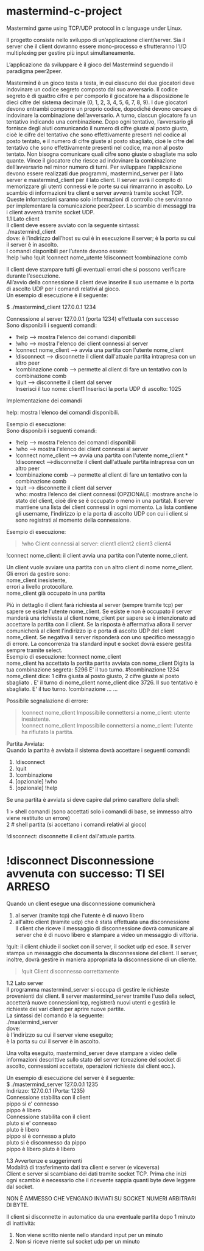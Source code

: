 mastermind-c-project
====================

Mastermind game using TCP/UDP protocol in c language under Linux.

   Il progetto consiste nello sviluppo di un’applicazione client/server. Sia il server che il client dovranno essere mono-processo e sfrutteranno l'I/O multiplexing per gestire più input simultaneamente. 

   L’applicazione da sviluppare è il gioco del Mastermind seguendo il paradigma peer2peer. 

   Mastermind è un gioco testa a testa, in cui ciascuno dei due giocatori deve indovinare un codice segreto composto dal suo avversario. Il codice segreto è di quattro cifre e per comporlo il giocatore ha a disposizione le dieci cifre del sistema decimale (0, 1, 2, 3, 4, 5, 6, 7, 8, 9).  I due giocatori devono entrambi comporre un proprio codice, dopodiché devono cercare di indovinare la combinazione dell’avversario. A turno, ciascun giocatore fa un tentativo indicando una combinazione. Dopo ogni tentativo, l’avversario gli fornisce degli aiuti comunicando il numero di cifre giuste al posto giusto, cioè le cifre del tentativo che sono effettivamente presenti nel codice al posto tentato, e il numero di cifre giuste al posto sbagliato, cioè le cifre del tentativo che sono effettivamente presenti nel codice, ma non al posto tentato. Non bisogna comunicare quali cifre sono giuste o sbagliate ma solo quante. 
   Vince il giocatore che riesce ad indovinare la combinazione dell’avversario nel minor numero di turni.
   Per sviluppare l’applicazione devono essere realizzati due programmi, mastermind_server per il lato server e mastermind_client per il lato client. 
   Il server avrà il compito di memorizzare gli utenti connessi e le porte su cui rimarranno in ascolto. Lo scambio di informazioni tra client e server avverrà tramite socket TCP. Queste informazioni saranno solo informazioni di controllo che serviranno per implementare la comunicazione peer2peer. Lo scambio di messaggi tra i client avverrà tramite socket UDP.  
1.1 Lato client  
Il client deve essere avviato con la seguente sintassi:  
           ./mastermind_client  <host  remoto>  <porta>  
dove:
   <host  remoto> è l’indirizzo dell’host su cui è in esecuzione il server; 
   <porta> è la porta su cui il server è in ascolto.  
I comandi disponibili per l’utente devono essere:  
 !help 
 !who 
 !quit 
 !connect  nome_utente 
 !disconnect 
 !combinazione comb  
 
Il client deve stampare tutti gli eventuali errori che si possono verificare durante l’esecuzione.  
All’avvio della connessione il client deve inserire il suo username e la porta di ascolto UDP per i comandi relativi al gioco.   
Un esempio di esecuzione è il seguente:  

$  ./mastermind_client  127.0.0.1  1234  

Connessione  al  server  127.0.0.1  (porta  1234)  effettuata  con  successo  
Sono  disponibili  i  seguenti  comandi: 
* !help  -->  mostra  l'elenco  dei  comandi  disponibili   
* !who  -->  mostra  l'elenco  dei  client  connessi  al  server   
* !connect  nome_client  -->  avvia  una  partita  con  l'utente  nome_client   
* !disconnect --> disconnette il client dall'attuale partita intrapresa con un altro peer  
* !combinazione comb --> permette al client di fare un tentativo con la combinazione comb 
* !quit  -->  disconnette  il  client  dal  server    
Inserisci il tuo nome: client1  Inserisci la porta UDP di ascolto: 1025  
   
Implementazione dei comandi  

help: mostra l’elenco dei comandi disponibili.  

Esempio di esecuzione:  
Sono  disponibili  i  seguenti  comandi:  
* !help  -->  mostra  l'elenco  dei  comandi  disponibili   
* !who  -->  mostra  l'elenco  dei  client  connessi  al  server   
* !connect  nome_client  -->  avvia  una  partita  con  l'utente  nome_client   * !disconnect -->disconnette il client dall'attuale partita intrapresa con un altro peer  
* !combinazione comb --> permette al client di fare un tentativo con la combinazione comb 
* !quit  -->  disconnette  il  client  dal  server   
who: mostra l’elenco dei client connessi (OPZIONALE: mostrare anche lo stato del client, cioè dire se è occupato o meno in una partita).  Il server mantiene una lista dei client connessi in ogni momento. La lista contiene gli username, l'indirizzo ip e la porta di ascolto UDP con cui i client si sono registrati al momento della connessione.  
 
Esempio di esecuzione: 
 > !who  Client  connessi  al  server:  client1  client2  client3  client4  
>  
!connect  nome_client: il client avvia una partita con l'utente nome_client.  

Un client vuole avviare una partita con un altro client di nome nome_client.  
Gli errori da gestire sono:  
 nome_client inesistente,  
 errori a livello protocollare.  
 nome_client già occupato in una partita  

Più in dettaglio il client farà richiesta al server (sempre tramite tcp) per sapere se esiste l'utente nome_client. Se esiste e non è occupato il server manderà una richiesta al client nome_client per sapere se è intenzionato ad accettare la partita con il client. Se la risposta è affermativa allora il server comunicherà al client l'indirizzo ip e porta di ascolto UDP del client nome_client. Se negativa il server risponderà con uno specifico messaggio di errore. La concorrenza tra standard input e socket dovrà essere gestita sempre tramite select.  
Esempio di esecuzione: 
  !connect  nome_client  
 nome_client ha accettato la partita 
 partita avviata con nome_client
 Digita la tua combinazione segreta: 5296 
 E' il tuo turno. 
 #!combinazione 1234 
 nome_client dice: 1 cifra giusta al posto giusto, 2 cifre giuste al posto sbagliato .
 E' il turno di nome_client 
nome_client dice 3726. 
Il suo tentativo è sbagliato. 
E' il tuo turno. 
 !combinazione ... ...  

Possibile segnalazione di errore:  
>  !connect  nome_client 
 Impossibile  connettersi  a  nome_client:  utente  inesistente.   
>  !connect  nome_client 
 Impossibile  connettersi  a  nome_client:  l'utente  ha  rifiutato  la  partita.  

Partita  Avviata:  
Quando la partita è avviata il sistema dovrà accettare i seguenti comandi: 
 
1) !disconnect 
2) !quit 
3) !combinazione 
4) [opzionale] !who 
5) [opzionale] !help   

Se una partita è avviata si deve capire dal primo carattere della shell:  

1 > shell comandi (sono accettati solo i comandi di base, se immesso altro viene restituito un errore)  
2 # shell partita (si accettano i comandi relativi al gioco)  

!disconnect: disconnette il client dall'attuale partita. 
 #  !disconnect  Disconnessione  avvenuta  con  successo:  TI  SEI  ARRESO
   
Quando un client esegue una disconnessione comunicherà  
1) al server (tramite tcp) che l'utente è di nuovo libero 
2) all'altro client (tramite udp) che è stata effettuata una disconnessione  
Il client che riceve il messaggio di disconnessione dovrà comunicare al server che è di nuovo libero e stampare a video un messaggio di vittoria.  

!quit: il client chiude il socket con il server, il socket udp ed esce. 
Il server stampa un messaggio che documenta la disconnessione del client. 
Il server, inoltre, dovrà gestire in maniera appropriata la disconnessione di un cliente. 

 >  !quit  Client  disconnesso  correttamente   


1.2 Lato server  
Il programma mastermind_server si occupa di gestire le richieste provenienti dai client. 
Il server mastermind_server tramite l'uso della select, accetterà nuove connessioni tcp, registrerà nuovi utenti e gestirà le richieste dei vari client per aprire nuove partite.  
La sintassi del comando è la seguente:  
    ./mastermind_server  <host>  <porta>   
dove:  
 <host> è l’indirizzo su cui il server viene eseguito;  
 <porta> è la porta su cui il server è in ascolto.    

Una volta eseguito, mastermind_server deve stampare a video delle informazioni descrittive sullo stato del server (creazione del socket di ascolto, connessioni accettate, operazioni richieste dai client ecc.).  

Un esempio di esecuzione del server è il seguente:  
$ ./mastermind_server 127.0.0.1 1235  
Indirizzo: 127.0.0.1 (Porta: 1235)  
Connessione stabilita con il client  
pippo si e' connesso  
pippo  è  libero  
Connessione stabilita con il client  
pluto si e' connesso  
pluto  è  libero  
pippo si è connesso a pluto  
pluto si è disconnesso da pippo  
pippo è libero 
pluto  è  libero   

1.3 Avvertenze e suggerimenti  
Modalità di trasferimento dati tra client e server (e viceversa)  
Client e server si scambiano dei dati tramite socket TCP. 
Prima che inizi ogni scambio è necessario che il ricevente sappia quanti byte deve leggere dal socket. 

NON È AMMESSO CHE VENGANO INVIATI SU SOCKET NUMERI ARBITRARI DI BYTE. 
 
Il client si disconnette in automatico da una eventuale partita dopo 1 minuto di inattività:  
  1) Non viene scritto niente nello standard input per un minuto  
  2) Non si riceve niente sul socket udp per un minuto 

